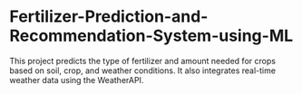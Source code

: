 # Fertilizer-Prediction-and-Recommendation-System-using-ML
This project predicts the type of fertilizer and amount needed for crops based on soil, crop, and weather conditions. It also integrates real-time weather data using the WeatherAPI.
